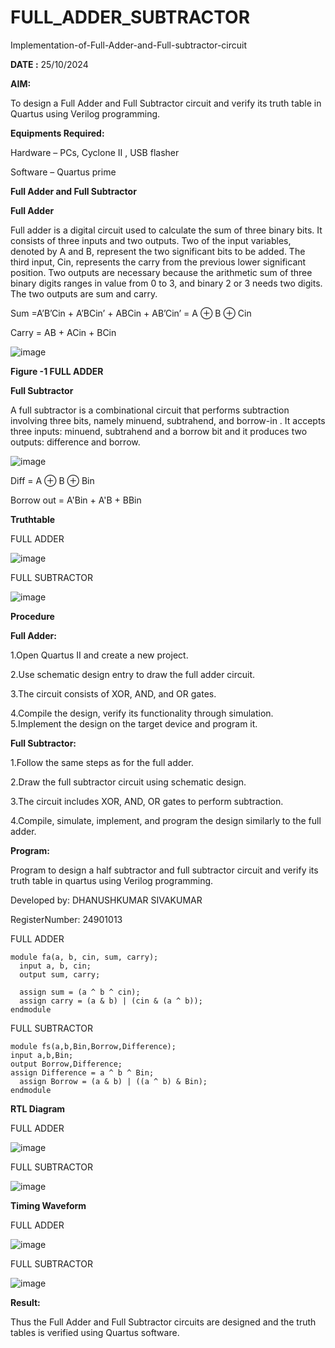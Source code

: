 # FULL_ADDER_SUBTRACTOR

Implementation-of-Full-Adder-and-Full-subtractor-circuit

**DATE  :** 25/10/2024

**AIM:**

To design a Full Adder and Full Subtractor circuit and verify its truth table in Quartus using Verilog programming.

**Equipments Required:**

Hardware – PCs, Cyclone II , USB flasher

Software – Quartus prime

**Full Adder and Full Subtractor**

**Full Adder**

Full adder is a digital circuit used to calculate the sum of three binary bits. It consists of three inputs and two outputs. Two of the input variables, denoted by A and B, represent the two significant bits to be added. The third input, Cin, represents the carry from the previous lower significant position. Two outputs are necessary because the arithmetic sum of three binary digits ranges in value from 0 to 3, and binary 2 or 3 needs two digits. The two outputs are sum and carry.

Sum =A’B’Cin + A’BCin’ + ABCin + AB’Cin’ = A ⊕ B ⊕ Cin 

Carry = AB + ACin + BCin

![image](https://github.com/naavaneetha/FULL_ADDER_SUBTRACTOR/assets/154305477/0f30ba51-5ffb-4198-845f-18e054f675e7)

**Figure -1 FULL ADDER**

**Full Subtractor**

A full subtractor is a combinational circuit that performs subtraction involving three bits, namely minuend, subtrahend, and borrow-in . It accepts three inputs: minuend, subtrahend and a borrow bit and it produces two outputs: difference and borrow.

![image](https://github.com/naavaneetha/FULL_ADDER_SUBTRACTOR/assets/154305477/02b24f51-ab51-4304-9ad6-7b81ffc1ead5)

Diff = A ⊕ B ⊕ Bin 

Borrow out = A'Bin + A'B + BBin

**Truthtable**

FULL ADDER

![image](https://github.com/user-attachments/assets/c9bf97a5-54bf-4d3f-b7bc-06d59f44fe04)


FULL SUBTRACTOR



![image](https://github.com/user-attachments/assets/22e187b4-f49f-4a1c-b4bb-4137eb0b5de6)



**Procedure**

**Full Adder:**

1.Open Quartus II and create a new project.

2.Use schematic design entry to draw the full adder circuit.

3.The circuit consists of XOR, AND, and OR gates.

4.Compile the design, verify its functionality through simulation. 5.Implement the design on the target device and program it.

**Full Subtractor:**

1.Follow the same steps as for the full adder.

2.Draw the full subtractor circuit using schematic design.

3.The circuit includes XOR, AND, OR gates to perform subtraction.

4.Compile, simulate, implement, and program the design similarly to the full adder.

**Program:**

Program to design a half subtractor and full subtractor circuit and verify its truth table in quartus using Verilog programming.

Developed by: DHANUSHKUMAR SIVAKUMAR

RegisterNumber: 24901013

FULL ADDER

```
module fa(a, b, cin, sum, carry);
  input a, b, cin;
  output sum, carry;
  
  assign sum = (a ^ b ^ cin);
  assign carry = (a & b) | (cin & (a ^ b));
endmodule
```

FULL SUBTRACTOR

```
module fs(a,b,Bin,Borrow,Difference);
input a,b,Bin;
output Borrow,Difference;
assign Difference = a ^ b ^ Bin;
  assign Borrow = (a & b) | ((a ^ b) & Bin);
endmodule

```

**RTL Diagram**

FULL ADDER


![image](https://github.com/user-attachments/assets/aa9bcf3f-b0f4-4468-98b2-1a6c9a422517)

FULL SUBTRACTOR


![image](https://github.com/user-attachments/assets/87d6810a-2e2b-40de-90f9-b48aea67ba52)


**Timing Waveform**

FULL ADDER


![image](https://github.com/user-attachments/assets/e9bda3a9-1dac-4ef0-aedf-0bd6965857d4)

FULL SUBTRACTOR


![image](https://github.com/user-attachments/assets/8072c86b-aa87-41cf-aef7-399d09c00918)


**Result:**

Thus the Full Adder and Full Subtractor circuits are designed and the truth tables is verified using Quartus software.



